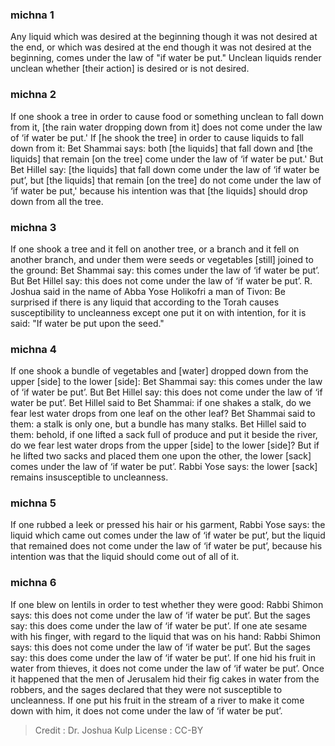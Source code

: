 
### michna 1
Any liquid which was desired at the beginning  though it was not desired at the end, or which was desired at the end though it was not desired at the beginning, comes under the law of "if water be put." Unclean liquids render unclean whether [their action] is desired or is not desired.

### michna 2
If one shook a tree in order to cause food or something unclean  to fall down from it, [the rain water dropping down from it] does not come  under the law of ‘if water be put.' If [he shook the tree] in order to cause liquids to fall down from it: Bet Shammai says: both [the liquids] that fall down and [the liquids] that remain  [on the tree] come under the law of ‘if water be put.' But Bet Hillel say: [the liquids] that fall down come under the law of ‘if water be put’, but [the liquids] that remain [on the tree] do not come under the law of ‘if water be put,' because his intention was that [the liquids] should drop down from all the tree.

### michna 3
If one shook a tree  and it fell on another tree, or a branch and it fell on another branch, and under them were seeds or vegetables [still] joined to the ground: Bet Shammai say: this comes under the law of ‘if water be put’. But Bet Hillel say: this does not come under the law of ‘if water be put’. R. Joshua said in the name of Abba Yose Holikofri a man of Tivon:   Be surprised if there is any liquid that according to the Torah causes susceptibility to uncleanness except one put it on with intention, for it is said: "If water be put upon the seed."

### michna 4
If one shook a bundle of vegetables and [water] dropped down from the upper [side] to the lower [side]: Bet Shammai say: this comes under the law of ‘if water be put’. But Bet Hillel say: this does not come under the law of ‘if water be put’. Bet Hillel said to Bet Shammai: if one shakes a stalk, do we fear lest water drops from one leaf on the other leaf? Bet Shammai said to them: a stalk is only one, but a bundle has many stalks. Bet Hillel said to them: behold, if one lifted a sack full of produce and put it beside the river, do we fear lest water drops from the upper [side] to the lower [side]? But if he lifted two sacks and placed them one upon the other, the lower [sack] comes   under the law of ‘if water be put’. Rabbi Yose says: the lower [sack] remains insusceptible to uncleanness.

### michna 5
If one rubbed a leek or pressed his hair or his garment, Rabbi Yose says: the liquid which came out comes under the law of ‘if water be put’, but the liquid that remained does not come under the law of ‘if water be put’, because his intention was that the liquid should come out of all of it.

### michna 6
If one blew on lentils in order to test whether they were good: Rabbi Shimon says: this does not come under the law of ‘if water be put’. But the sages say: this does come under the law of ‘if water be put’. If one ate sesame with his finger, with regard to the liquid that was on his hand: Rabbi Shimon says: this does not come under the law of ‘if water be put’. But the sages say: this does come under the law of ‘if water be put’. If one hid his fruit in water from thieves, it does not come  under the law of ‘if water be put’. Once it happened that the men of Jerusalem hid their fig cakes in water from the robbers, and the sages declared that they were not susceptible to uncleanness. If one put his fruit in the stream of a river to make it come down with him, it does not come under the law of ‘if water be put’.

>Credit : Dr. Joshua Kulp
>License : CC-BY